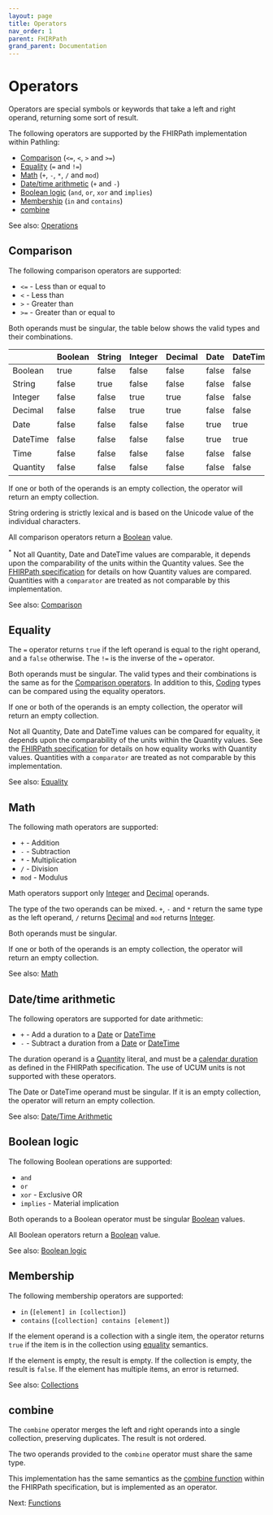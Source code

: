 ```yaml
---
layout: page
title: Operators
nav_order: 1
parent: FHIRPath
grand_parent: Documentation
---
```


# Operators

Operators are special symbols or keywords that take a left and right operand,
returning some sort of result.

The following operators are supported by the FHIRPath implementation within
Pathling:

- [Comparison](#comparison) (`<=`, `<`, `>` and `>=`)
- [Equality](#equality) (`=` and `!=`)
- [Math](#math) (`+`, `-`, `*`, `/` and `mod`)
- [Date/time arithmetic](#datetime-arithmetic) (`+` and `-`)
- [Boolean logic](#boolean-logic) (`and`, `or`, `xor` and `implies`)
- [Membership](#membership) (`in` and `contains`)
- [combine](#combine)

See also: [Operations](https://hl7.org/fhirpath/#operations)

## Comparison

The following comparison operators are supported:

- `<=` - Less than or equal to
- `<` - Less than
- `>` - Greater than
- `>=` - Greater than or equal to

Both operands must be singular, the table below shows the valid types and their
combinations.

|          | Boolean | String | Integer | Decimal | Date  | DateTime | Time  | Quantity         |
|----------|---------|--------|---------|---------|-------|----------|-------|------------------|
| Boolean  | true    | false  | false   | false   | false | false    | false | false            |
| String   | false   | true   | false   | false   | false | false    | false | false            |
| Integer  | false   | false  | true    | true    | false | false    | false | false            |
| Decimal  | false   | false  | true    | true    | false | false    | false | false            |
| Date     | false   | false  | false   | false   | true  | true     | false | true<sup>*</sup> |
| DateTime | false   | false  | false   | false   | true  | true     | false | true<sup>*</sup> |
| Time     | false   | false  | false   | false   | false | false    | true  | false            |
| Quantity | false   | false  | false   | false   | false | false    | false | true<sup>*</sup> |

If one or both of the operands is an empty collection, the operator will return
an empty collection.

String ordering is strictly lexical and is based on the Unicode value of the
individual characters.

All comparison operators return a [Boolean](./data-types.html#boolean) value.

<sup>*</sup> Not all Quantity, Date and DateTime values are comparable, it
depends upon the comparability of the units within the Quantity values. See the
[FHIRPath specification](https://hl7.org/fhirpath/#comparison) for details on
how Quantity values are compared. Quantities with a `comparator` are treated as
not comparable by this implementation.

See also: [Comparison](https://hl7.org/fhirpath/#comparison)

## Equality

The `=` operator returns `true` if the left operand is equal to the right
operand, and a `false` otherwise. The `!=` is the inverse of the `=` operator.

Both operands must be singular. The valid types and their combinations is the
same as for the [Comparison operators](#comparison). In addition to this,
[Coding](./data-types.html#coding) types can be compared using the equality
operators.

If one or both of the operands is an empty collection, the operator will return
an empty collection.

Not all Quantity, Date and DateTime values can be compared for equality, it
depends upon the comparability of the units within the Quantity values. See the
[FHIRPath specification](https://hl7.org/fhirpath/#quantity-equality) for
details on how equality works with Quantity values. Quantities with a
`comparator` are treated as not comparable by this implementation.

See also: [Equality](https://hl7.org/fhirpath/#equality)

## Math

The following math operators are supported:

- `+` - Addition
- `-` - Subtraction
- `*` - Multiplication
- `/` - Division
- `mod` - Modulus

Math operators support only [Integer](./data-types.html#integer) and
[Decimal](./data-types.html#decimal) operands.

The type of the two operands can be mixed. `+`, `-` and `*` return the same type
as the left operand, `/` returns [Decimal](./data-types.html#decimal) and `mod`
returns [Integer](./data-types.html#integer).

Both operands must be singular.

If one or both of the operands is an empty collection, the operator will return
an empty collection.

See also: [Math](https://hl7.org/fhirpath/#math)

## Date/time arithmetic

The following operators are supported for date arithmetic:

- `+` - Add a duration to a [Date](./data-types.html#date)
  or [DateTime](./data-types.html#datetime)
- `-` - Subtract a duration from a [Date](./data-types.html#date)
  or [DateTime](./data-types.html#datetime)

The duration operand is a [Quantity](./data-types.html#quantity) literal, and
must be a [calendar duration](https://hl7.org/fhirpath/#time-valued-quantities)
as defined in the FHIRPath specification. The use of UCUM units is not supported
with these operators.

The Date or DateTime operand must be singular. If it is an empty collection, the
operator will return an empty collection.

See also: [Date/Time Arithmetic](https://hl7.org/fhirpath/#datetime-arithmetic)

## Boolean logic

The following Boolean operations are supported:

- `and`
- `or`
- `xor` - Exclusive OR
- `implies` - Material implication

Both operands to a Boolean operator must be singular
[Boolean](./data-types.html#boolean) values.

All Boolean operators return a [Boolean](./data-types.html#boolean) value.

See also:
[Boolean logic](https://hl7.org/fhirpath/#boolean-logic)

## Membership

The following membership operators are supported:

- `in` (`[element] in [collection]`)
- `contains` (`[collection] contains [element]`)

If the element operand is a collection with a single item, the operator
returns `true` if the item is in the collection using [equality](#equality)
semantics.

If the element is empty, the result is empty. If the collection is empty, the
result is `false`. If the element has multiple items, an error is returned.

See also:
[Collections](https://hl7.org/fhirpath/#collections-2)

## combine

The `combine` operator merges the left and right operands into a single
collection, preserving duplicates. The result is not ordered.

The two operands provided to the `combine` operator must share the same type.

This implementation has the same semantics as
the [combine function](https://hl7.org/fhirpath/#combineother-collection-collection)
within the FHIRPath specification, but is implemented as an operator.

Next: [Functions](./functions.html)
